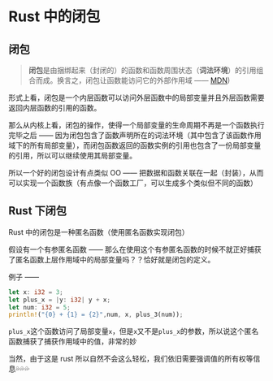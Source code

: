 # Rust 中的闭包

## 闭包

> **闭包**是由捆绑起来（封闭的）的函数和函数周围状态（**词法环境**）的引用组合而成。换言之，闭包让函数能访问它的外部作用域 —— [MDN](https://developer.mozilla.org/zh-CN/docs/Web/JavaScript/Guide/Closures))

形式上看，闭包是一个内层函数可以访问外层函数中的局部变量并且外层函数需要返回内层函数的引用的函数。

那么从内核上看，闭包的操作，使得一个局部变量的生命周期不再是一个函数执行完毕之后 —— 因为闭包包含了函数声明所在的词法环境（其中包含了该函数作用域下的所有局部变量），而闭包函数返回的函数实例的引用也包含了一份局部变量的引用，所以可以继续使用其局部变量。

所以一个好的闭包设计有点类似 OO —— 把数据和函数关联在一起（封装），从而可以实现一个函数族（有点像一个函数工厂，可以生成多个类似但不同的函数）

## Rust 下闭包

Rust 中的闭包是一种匿名函数（使用匿名函数实现闭包）

假设有一个有参匿名函数 —— 那么在使用这个有参匿名函数的时候不就正好捕获了匿名函数上层作用域中的局部变量吗？？恰好就是闭包的定义。

例子 ——
```rust
let x: i32 = 3;
let plus_x = |y: i32| y + x;
let num: i32 = 5;
println!("{0} + {1} = {2}",num, x, plus_3(num));
```
`plus_x`这个函数访问了局部变量`x`，但是`x`又不是`plus_x`的参数，所以说这个匿名函数捕获了捕获作用域中的值，非常的妙

当然，由于这是 rust 所以自然不会这么轻松，我们依旧需要强调值的所有权等信息💦💦💦
